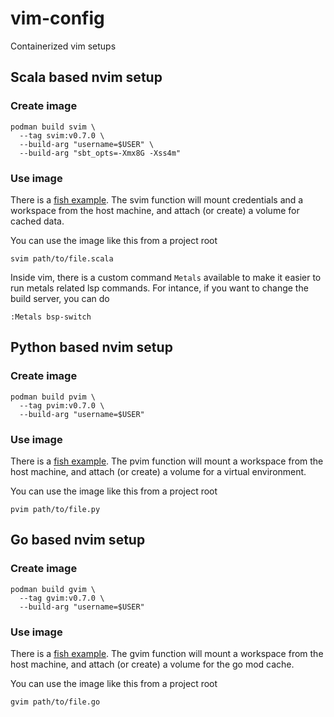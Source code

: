 # vim-config

Containerized vim setups

## Scala based nvim setup

### Create image

```
podman build svim \
  --tag svim:v0.7.0 \
  --build-arg "username=$USER" \
  --build-arg "sbt_opts=-Xmx8G -Xss4m"
```

### Use image

There is a [fish example](examples/svim.fish). The svim
function will mount credentials and a workspace from the host machine,
and attach (or create) a volume for cached data.

You can use the image like this from a project root

```
svim path/to/file.scala
```

Inside vim, there is a custom command `Metals` available to make it easier to run
metals related lsp commands. For intance, if you want to change the build server,
you can do

```
:Metals bsp-switch
```

## Python based nvim setup

### Create image

```
podman build pvim \
  --tag pvim:v0.7.0 \
  --build-arg "username=$USER"
```

### Use image

There is a [fish example](examples/pvim.fish). The pvim
function will mount a workspace from the host machine,
and attach (or create) a volume for a virtual environment.

You can use the image like this from a project root

```
pvim path/to/file.py
```

## Go based nvim setup

### Create image

```
podman build gvim \
  --tag gvim:v0.7.0 \
  --build-arg "username=$USER"
```

### Use image

There is a [fish example](examples/gvim.fish). The gvim
function will mount a workspace from the host machine, and
attach (or create) a volume for the go mod cache.

You can use the image like this from a project root

```
gvim path/to/file.go
```

